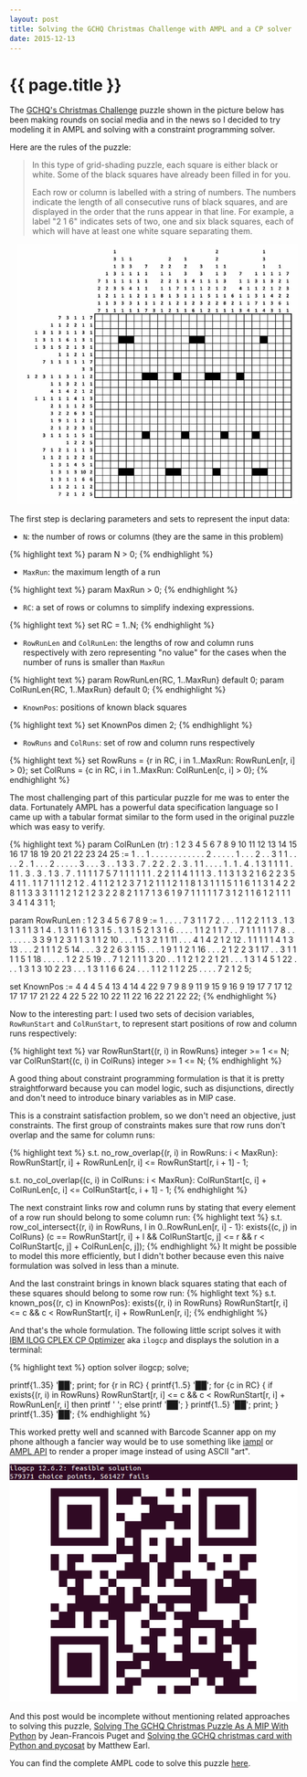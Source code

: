 ```yaml
---
layout: post
title: Solving the GCHQ Christmas Challenge with AMPL and a CP solver
date: 2015-12-13
---
```


{{ page.title }}
================

The [GCHQ's Christmas Challenge](http://www.gchq.gov.uk/press_and_media/news_and_features/Pages/Directors-Christmas-puzzle-2015.aspx)
puzzle shown in the picture below has been making rounds on social media and in
the news so I decided to try modeling it in AMPL and solving with a constraint programming solver.

Here are the rules of the puzzle:

> In this type of grid-shading puzzle, each square is either black or white.
> Some of the black squares have already been filled in for you.
>
> Each row or column is labelled with a string of numbers. The numbers indicate the length
> of all consecutive runs of black squares, and are displayed in the order that the runs
> appear in that line. For example, a label "2 1 6" indicates sets of two, one and six
> black squares, each of which will have at least one white square separating them.

<div class="separator" style="clear:right; float:right; margin-left:1em; margin-bottom:1em">
  <img border="0" src="/img/grid-shading-puzzle-lowres.jpg">
</div>

The first step is declaring parameters and sets to represent the input data:

* `N`: the number of rows or columns (they are the same in this problem)

{% highlight text %}
param N > 0;
{% endhighlight %}

* `MaxRun`: the maximum length of a run

{% highlight text %}
param MaxRun > 0;
{% endhighlight %}

* `RC`: a set of rows or columns to simplify indexing expressions.

{% highlight text %}
set RC = 1..N;
{% endhighlight %}

* `RowRunLen` and `ColRunLen`: the lengths of row and column runs respectively
  with zero representing "no value" for the cases when the number of runs is
  smaller than `MaxRun`

{% highlight text %}
param RowRunLen{RC, 1..MaxRun} default 0;
param ColRunLen{RC, 1..MaxRun} default 0;
{% endhighlight %}

* `KnownPos`: positions of known black squares

{% highlight text %}
set KnownPos dimen 2;
{% endhighlight %}

* `RowRuns` and `ColRuns`: set of row and column runs respectively

{% highlight text %}
set RowRuns = {r in RC, i in 1..MaxRun: RowRunLen[r, i] > 0};
set ColRuns = {c in RC, i in 1..MaxRun: ColRunLen[c, i] > 0};
{% endhighlight %}

The most challenging part of this particular puzzle for me was to enter the data.
Fortunately AMPL has a powerful data specification language so I came up with a
tabular format similar to the form used in the original puzzle which was easy
to verify.

{% highlight text %}
param ColRunLen (tr)
:  1  2  3  4  5  6  7  8  9 10 11 12 13 14 15 16 17 18 19 20 21 22 23 24 25 :=
1  .  .  1  .  .  .  .  .  .  .  .  .  .  .  .  2  .  .  .  .  .  1  .  .  .
2  .  .  3  1  1  .  .  .  .  2  .  1  .  .  .  2  .  .  .  .  .  3  .  .  .
3  .  .  1  3  3  .  7  .  2  2  .  2  .  3  .  1  1  .  .  .  .  1  .  1  .
4  .  1  3  1  1  1  1  .  1  1  .  3  .  3  .  1  3  .  7  .  1  1  1  1  7
5  7  1  1  1  1  1  1  .  2  2  1  1  4  1  1  1  3  .  1  1  3  1  3  2  1
6  2  2  3  5  4  1  1  .  1  1  7  1  1  1  2  1  2  .  4  1  1  2  1  2  3
7  1  2  1  1  1  2  1  1  8  1  3  1  1  1  5  1  1  6  1  1  3  1  4  2  2
8  1  1  3  3  3  1  1  1  2  1  2  1  2  3  2  2  8  2  1  1  7  1  3  6  1
9  7  1  1  1  1  1  7  3  1  2  1  1  6  1  2  1  1  1  3  4  1  4  3  1  1;

param RowRunLen
 :  1  2  3  4  5  6  7  8  9 :=
 1  .  .  .  .  7  3  1  1  7
 2  .  .  .  1  1  2  2  1  1
 3  .  1  3  1  3  1  1  3  1
 4  .  1  3  1  1  6  1  3  1
 5  .  1  3  1  5  2  1  3  1
 6  .  .  .  .  1  1  2  1  1
 7  .  .  7  1  1  1  1  1  7
 8  .  .  .  .  .  .  .  3  3
 9  1  2  3  1  1  3  1  1  2
10  .  .  .  1  1  3  2  1  1
11  .  .  .  4  1  4  2  1  2
12  .  1  1  1  1  1  4  1  3
13  .  .  .  2  1  1  1  2  5
14  .  .  .  3  2  2  6  3  1
15  .  .  .  1  9  1  1  2  1
16  .  .  .  2  1  2  2  3  1
17  .  .  3  1  1  1  1  5  1
18  .  .  .  .  .  1  2  2  5
19  .  .  7  1  2  1  1  1  3
20  .  .  1  1  2  1  2  2  1
21  .  .  .  1  3  1  4  5  1
22  .  .  .  1  3  1  3 10  2
23  .  .  .  1  3  1  1  6  6
24  .  .  .  1  1  2  1  1  2
25  .  .  .  .  7  2  1  2  5;

set KnownPos :=
 4  4
 4  5
 4 13
 4 14
 4 22
 9  7
 9  8
 9 11
 9 15
 9 16
 9 19
17  7
17 12
17 17
17 21
22  4
22  5
22 10
22 11
22 16
22 21
22 22;
{% endhighlight %}

Now to the interesting part: I used two sets of decision variables, `RowRunStart` and 
`ColRunStart`, to represent start positions of row and column runs respectively:

{% highlight text %}
var RowRunStart{(r, i) in RowRuns} integer >= 1 <= N;
var ColRunStart{(c, i) in ColRuns} integer >= 1 <= N;
{% endhighlight %}

A good thing about constraint programming formulation is that it is pretty straightforward
because you can model logic, such as disjunctions, directly and don't need to introduce
binary variables as in MIP case.

This is a constraint satisfaction problem, so we don't need an objective, just constraints.
The first group of constraints makes sure that row runs don't overlap and the same for column runs:

{% highlight text %}
s.t. no_row_overlap{(r, i) in RowRuns: i < MaxRun}:
  RowRunStart[r, i] + RowRunLen[r, i] <= RowRunStart[r, i + 1] - 1;

s.t. no_col_overlap{(c, i) in ColRuns: i < MaxRun}:
  ColRunStart[c, i] + ColRunLen[c, i] <= ColRunStart[c, i + 1] - 1;
{% endhighlight %}

The next constraint links row and column runs by stating that every element of a row run
should belong to some column run:
{% highlight text %}
s.t. row_col_intersect{(r, i) in RowRuns, l in 0..RowRunLen[r, i] - 1}:
  exists{(c, j) in ColRuns} (c == RowRunStart[r, i] + l &&
                             ColRunStart[c, j] <= r &&
                             r < ColRunStart[c, j] + ColRunLen[c, j]);
{% endhighlight %}
It might be possible to model this more efficiently, but I didn't bother because even this
naive formulation was solved in less than a minute.

And the last constraint brings in known black squares stating that each of these squares
should belong to some row run:
{% highlight text %}
s.t. known_pos{(r, c) in KnownPos}:
  exists{(r, i) in RowRuns}
    RowRunStart[r, i] <= c && c < RowRunStart[r, i] + RowRunLen[r, i];
{% endhighlight %}

And that's the whole formulation. The following little script solves it with
[IBM ILOG CPLEX CP Optimizer](http://www-01.ibm.com/software/commerce/optimization/cplex-cp-optimizer/)
aka `ilogcp` and displays the solution in a terminal:

{% highlight text %}
option solver ilogcp;
solve;

printf{1..35} '██';
print;
for {r in RC} {
  printf{1..5} '██';
  for {c in RC} {
    if exists{(r, i) in RowRuns} RowRunStart[r, i] <= c && c < RowRunStart[r, i] + RowRunLen[r, i] then
      printf '  ';
    else
      printf '██';
  }
  printf{1..5} '██';
  print;
}
printf{1..35} '██';
{% endhighlight %}

This worked pretty well and scanned with Barcode Scanner app on my phone although a
fancier way would be to use something like [iampl](https://github.com/vitaut/iampl) or
[AMPL API](http://ampl.com/products/api/) to render a proper image instead of using ASCII "art".

<img border="0" src="/img/barcode.png">

And this post would be incomplete without mentioning related approaches to solving this puzzle,
[Solving The GCHQ Christmas Puzzle As A MIP With Python](https://www.ibm.com/developerworks/community/blogs/jfp/entry/Solving_The_GCHQ_Christmas_Puzzle_As_A_MIP_With_Python?lang=en)
by Jean-Francois Puget and [Solving the GCHQ christmas card with Python and pycosat](http://matthewearl.github.io/2015/12/10/gchq-xmas-card/?cm_mc_uid=40052151720514307744226&cm_mc_sid_50200000=1450054102)
by Matthew Earl.

You can find the complete AMPL code to solve this puzzle [here](/files/gchq.ampl).

